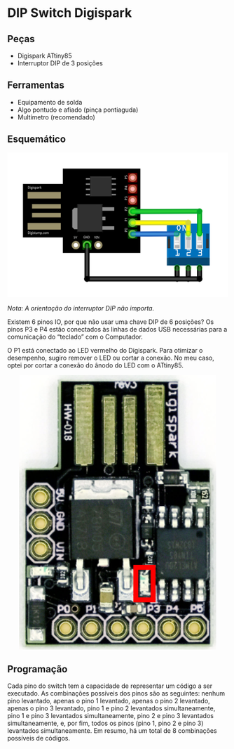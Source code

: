 # DIP Switch Digispark

## Peças
- Digispark ATtiny85
- Interruptor DIP de 3 posições

## Ferramentas
- Equipamento de solda
- Algo pontudo e afiado (pinça pontiaguda)
- Multímetro (recomendado)

## Esquemático
<p align="center">
    <img src="/images/esquema_switch.png" width="580" />

*Nota: A orientação do interruptor DIP não importa.*

Existem 6 pinos IO, por que não usar uma chave DIP de 6 posições?
Os pinos P3 e P4 estão conectados às linhas de dados USB necessárias para a comunicação do “teclado” com o Computador. 

O P1 está conectado ao LED vermelho do Digispark. Para otimizar o desempenho, sugiro remover o LED ou cortar a conexão. No meu caso, optei por cortar a conexão do ânodo do LED com o ATtiny85.

<p align="center">
    <img src="/images/foto_led.png" width="450" />

## Programação

Cada pino do switch tem a capacidade de representar um código a ser executado. As combinações possíveis dos pinos são as seguintes: nenhum pino levantado, apenas o pino 1 levantado, apenas o pino 2 levantado, apenas o pino 3 levantado, pino 1 e pino 2 levantados simultaneamente, pino 1 e pino 3 levantados simultaneamente, pino 2 e pino 3 levantados simultaneamente, e, por fim, todos os pinos (pino 1, pino 2 e pino 3) levantados simultaneamente. Em resumo, há um total de 8 combinações possíveis de códigos.

